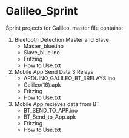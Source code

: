 # Galileo_Sprint
Sprint projects for Galileo.
master file contains:
1) Bluetooth Detection Master and Slave
    - Master_blue.ino
    - Slave_blue.ino
    * Fritzing
    * How to Use.txt
2) Mobile App Send Data 3 Relays
    - ARDUINO_GALILEO_BT_3RELAYS.ino
    - Galileo(16).apk
    * Fritzing
    * How to Use.txt
3) Mobile App recieves data from BT
    - BT_SEND_TO_APP.ino
    - BT_Send_to_App.apk
    * Fritzing
    * How to Use.txt
